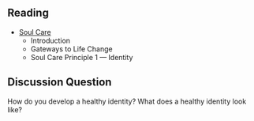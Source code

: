 ---
---
## Reading

- [Soul Care]
  - Introduction
  - Gateways to Life Change
  - Soul Care Principle 1 &mdash; Identity

[Soul Care]: https://read.amazon.com/?asin=B01G4TEB2I

## Discussion Question

How do you develop a healthy identity? What does a healthy identity look like?

